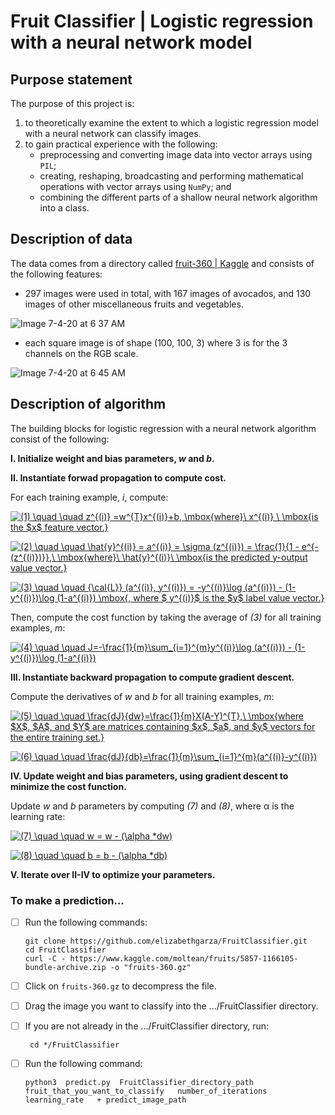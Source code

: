 # Fruit Classifier | Logistic regression with a neural network model

## Purpose statement

The purpose of this project is: 
1. to theoretically examine the extent to which a logistic regression model with a neural network can classify images. 
2. to gain practical experience with the following: 
   - preprocessing and converting image data into vector arrays using `PIL`; 
   - creating, reshaping, broadcasting and performing mathematical operations with vector arrays using `NumPy`; and
   - combining the different parts of a shallow neural network algorithm into a class.

## Description of data

The data comes from a directory called [fruit-360 | Kaggle](https://www.kaggle.com/moltean/fruits) and consists of the following features: 
- 297 images were used in total, with 167 images of avocados, and 130 images of other miscellaneous fruits and vegetables. 

![Image 7-4-20 at 6 37 AM](https://user-images.githubusercontent.com/43279348/86510783-e4e7fa00-bdc0-11ea-92d2-ae778780c22f.jpg)

- each square image is of shape (100, 100, 3) where 3 is for the 3 channels on the RGB scale.  

![Image 7-4-20 at 6 45 AM](https://user-images.githubusercontent.com/43279348/86510908-25944300-bdc2-11ea-90cb-70bc1108c024.jpg)

## Description of algorithm  

The building blocks for logistic regression with a neural network algorithm consist of the following:

**I.  Initialize weight and bias parameters, *w* and *b*.**

**II.  Instantiate forwad propagation to compute cost.** 

   For each training example, *i*, compute: 

<a href="https://www.codecogs.com/eqnedit.php?latex=(1)&space;\quad&space;\quad&space;z^{(i)}&space;=w^{T}x^{(i)}&plus;b,&space;\mbox{where}\&space;x^{(i)}&space;\&space;\mbox{is&space;the&space;$x$&space;feature&space;vector.}" target="_blank"><img src="https://latex.codecogs.com/gif.latex?(1)&space;\quad&space;\quad&space;z^{(i)}&space;=w^{T}x^{(i)}&plus;b,&space;\mbox{where}\&space;x^{(i)}&space;\&space;\mbox{is&space;the&space;$x$&space;feature&space;vector.}" title="(1) \quad \quad z^{(i)} =w^{T}x^{(i)}+b, \mbox{where}\ x^{(i)} \ \mbox{is the $x$ feature vector.}" /></a>

<a href="https://www.codecogs.com/eqnedit.php?latex=(2)&space;\quad&space;\quad&space;\hat{y}^{(i)}&space;=&space;a^{(i)}&space;=&space;\sigma&space;(z^{(i)})&space;=&space;\frac{1}{1&space;-&space;e^{-(z^{(i)})}},\&space;\mbox{where}\&space;\hat{y}^{(i)}\&space;\mbox{is&space;the&space;predicted&space;y-output&space;value&space;vector.}" target="_blank"><img src="https://latex.codecogs.com/gif.latex?(2)&space;\quad&space;\quad&space;\hat{y}^{(i)}&space;=&space;a^{(i)}&space;=&space;\sigma&space;(z^{(i)})&space;=&space;\frac{1}{1&space;-&space;e^{-(z^{(i)})}},\&space;\mbox{where}\&space;\hat{y}^{(i)}\&space;\mbox{is&space;the&space;predicted&space;y-output&space;value&space;vector.}" title="(2) \quad \quad \hat{y}^{(i)} = a^{(i)} = \sigma (z^{(i)}) = \frac{1}{1 - e^{-(z^{(i)})}},\ \mbox{where}\ \hat{y}^{(i)}\ \mbox{is the predicted y-output value vector.}" /></a>

<a href="https://www.codecogs.com/eqnedit.php?latex=(3)&space;\quad&space;\quad&space;{\cal{L}}&space;(a^{(i)},&space;y^{(i)})&space;=&space;-y^{(i)}\log&space;(a^{(i)})&space;-&space;(1-y^{(i)})\log&space;(1-a^{(i)})&space;\mbox{,&space;where&space;$&space;y^{(i)}$&space;is&space;the&space;$y$&space;label&space;value&space;vector.}" target="_blank"><img src="https://latex.codecogs.com/gif.latex?(3)&space;\quad&space;\quad&space;{\cal{L}}&space;(a^{(i)},&space;y^{(i)})&space;=&space;-y^{(i)}\log&space;(a^{(i)})&space;-&space;(1-y^{(i)})\log&space;(1-a^{(i)})&space;\mbox{,&space;where&space;$&space;y^{(i)}$&space;is&space;the&space;$y$&space;label&space;value&space;vector.}" title="(3) \quad \quad {\cal{L}} (a^{(i)}, y^{(i)}) = -y^{(i)}\log (a^{(i)}) - (1-y^{(i)})\log (1-a^{(i)}) \mbox{, where $ y^{(i)}$ is the $y$ label value vector.}" /></a>

Then, compute the cost function by taking the average of *(3)* for all training examples, *m*: 

<a href="https://www.codecogs.com/eqnedit.php?latex=(4)&space;\quad&space;\quad&space;J=-\frac{1}{m}\sum_{i=1}^{m}y^{(i)}\log&space;(a^{(i)})&space;-&space;(1-y^{(i)})\log&space;(1-a^{(i)})" target="_blank"><img src="https://latex.codecogs.com/gif.latex?(4)&space;\quad&space;\quad&space;J=-\frac{1}{m}\sum_{i=1}^{m}y^{(i)}\log&space;(a^{(i)})&space;-&space;(1-y^{(i)})\log&space;(1-a^{(i)})" title="(4) \quad \quad J=-\frac{1}{m}\sum_{i=1}^{m}y^{(i)}\log (a^{(i)}) - (1-y^{(i)})\log (1-a^{(i)})" /></a>

**III.  Instantiate backward propagation to compute gradient descent.** 

Compute the derivatives of *w* and *b* for all training examples, *m*:

<a href="https://www.codecogs.com/eqnedit.php?latex=(5)&space;\quad&space;\quad&space;\frac{dJ}{dw}=\frac{1}{m}X(A-Y)^{T},\&space;\mbox{where&space;$X$,&space;$A$,&space;and&space;$Y$&space;are&space;matrices&space;containing&space;$x$,&space;$a$,&space;and&space;$y$&space;vectors&space;for&space;the&space;entire&space;training&space;set.}" target="_blank"><img src="https://latex.codecogs.com/gif.latex?(5)&space;\quad&space;\quad&space;\frac{dJ}{dw}=\frac{1}{m}X(A-Y)^{T},\&space;\mbox{where&space;$X$,&space;$A$,&space;and&space;$Y$&space;are&space;matrices&space;containing&space;$x$,&space;$a$,&space;and&space;$y$&space;vectors&space;for&space;the&space;entire&space;training&space;set.}" title="(5) \quad \quad \frac{dJ}{dw}=\frac{1}{m}X(A-Y)^{T},\ \mbox{where $X$, $A$, and $Y$ are matrices containing $x$, $a$, and $y$ vectors for the entire training set.}" /></a>

<a href="https://www.codecogs.com/eqnedit.php?latex=(6)&space;\quad&space;\quad&space;\frac{dJ}{db}=\frac{1}{m}\sum_{i=1}^{m}(a^{(i)}-y^{(i)})" target="_blank"><img src="https://latex.codecogs.com/gif.latex?(6)&space;\quad&space;\quad&space;\frac{dJ}{db}=\frac{1}{m}\sum_{i=1}^{m}(a^{(i)}-y^{(i)})" title="(6) \quad \quad \frac{dJ}{db}=\frac{1}{m}\sum_{i=1}^{m}(a^{(i)}-y^{(i)})" /></a>

**IV.  Update weight and bias parameters, using gradient descent to minimize the cost function.** 

Update *w* and *b* parameters by computing *(7)* and *(8)*, where α is the learning rate:

<a href="https://www.codecogs.com/eqnedit.php?latex=(7)&space;\quad&space;\quad&space;w&space;=&space;w&space;-&space;(\alpha&space;*dw)" target="_blank"><img src="https://latex.codecogs.com/gif.latex?(7)&space;\quad&space;\quad&space;w&space;=&space;w&space;-&space;(\alpha&space;*dw)" title="(7) \quad \quad w = w - (\alpha *dw)" /></a>

<a href="https://www.codecogs.com/eqnedit.php?latex=(8)&space;\quad&space;\quad&space;b&space;=&space;b&space;-&space;(\alpha&space;*db)" target="_blank"><img src="https://latex.codecogs.com/gif.latex?(8)&space;\quad&space;\quad&space;b&space;=&space;b&space;-&space;(\alpha&space;*db)" title="(8) \quad \quad b = b - (\alpha *db)" /></a>

**V.  Iterate over II-IV to optimize your parameters.**

### To make a prediction...

- [ ] Run the following commands:

      git clone https://github.com/elizabethgarza/FruitClassifier.git
      cd FruitClassifier
      curl -C - https://www.kaggle.com/moltean/fruits/5857-1166105-bundle-archive.zip -o "fruits-360.gz"
    
- [ ] Click on `fruits-360.gz` to decompress the file. 

- [ ] Drag the image you want to classify into the .../FruitClassifier directory. 

- [ ] If you are not already in the .../FruitClassifier directory, run: 

       cd */FruitClassifier
      
- [ ] Run the following command:

      python3  predict.py  FruitClassifier_directory_path  fruit_that_you_want_to_classify   number_of_iterations  learning_rate   + predict_image_path

  
    
    
    
   







